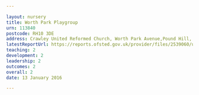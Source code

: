 ```yaml
---

layout: nursery
title: Worth Park Playgroup
urn: 113840
postcode: RH10 3DE
address: Crawley United Reformed Church, Worth Park Avenue,Pound Hill, CRAWLEY, West Sussex, RH10 3DE
latestReportUrl: https://reports.ofsted.gov.uk/provider/files/2539060/urn/113840.pdf
teaching: 2
development: 2
leadership: 2
outcomes: 2
overall: 2
date: 13 January 2016

---
```

